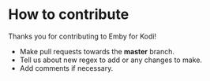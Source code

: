 # How to contribute

Thanks you for contributing to Emby for Kodi!

* Make pull requests towards the **master** branch.
* Tell us about new regex to add or any changes to make.
* Add comments if necessary.
